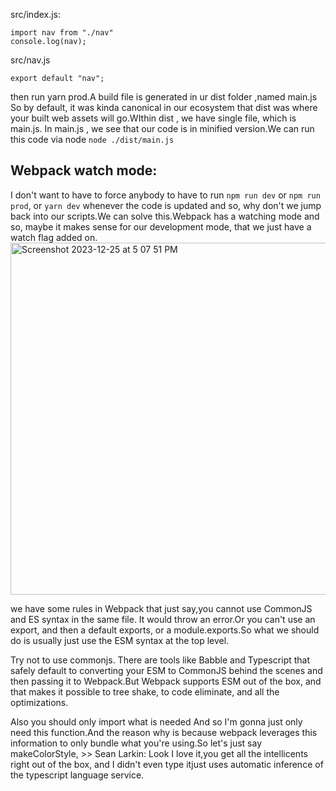 src/index.js:

```
import nav from "./nav"
console.log(nav);

```

src/nav.js
```
export default "nav";
```
then run yarn prod.A build file is generated in ur dist folder ,named main.js
So by default, it was kinda canonical in our ecosystem that dist was where your built web assets will go.WIthin dist , we have single file, which is main.js.
In main.js , we see that our code is in minified version.We can run this code via node
 ``node ./dist/main.js``
 
## Webpack watch mode:

 I don't want to have to force anybody to have to run ``npm run dev`` or ``npm run prod``, or ``yarn dev`` whenever the code is updated and so, why don't we jump back into our scripts.We can solve this.Webpack has a watching mode and so, maybe it makes sense for our development mode, that we just have a watch flag added on.
 <img width="563" alt="Screenshot 2023-12-25 at 5 07 51 PM" src="https://github.com/Surbhi-Kohli/JSModulesAndWebpack/assets/32058209/1418e25d-bab3-45de-8e92-2080f3b677e3">


we have some rules in Webpack that just say,you cannot use CommonJS and ES syntax in the same file.
It would throw an error.Or you can't use an export, and then a default exports, or a module.exports.So what we should do is usually just use the ESM syntax at the top level.

Try not to use commonjs.
There are tools like Babble and Typescript that safely default to converting your ESM to CommonJS behind the scenes and then passing it to Webpack.But Webpack supports ESM out of the box, and that makes it possible to tree shake, to code eliminate, and all the optimizations.

Also you should only import what is needed And so I'm gonna just only need this function.And the reason why is because webpack leverages this information to only bundle what you're using.So let's just say makeColorStyle, >> Sean Larkin: Look I love it,you get all the intellicents right out of the box, and I didn't even type itjust uses automatic inference of the typescript language service.
